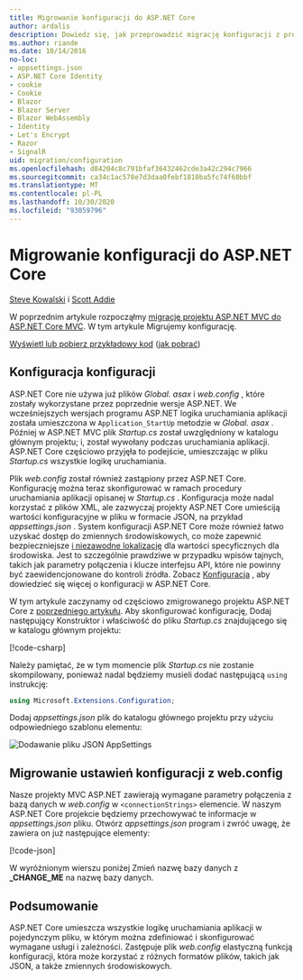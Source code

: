 ```yaml
---
title: Migrowanie konfiguracji do ASP.NET Core
author: ardalis
description: Dowiedz się, jak przeprowadzić migrację konfiguracji z projektu ASP.NET MVC do projektu ASP.NET Core MVC.
ms.author: riande
ms.date: 10/14/2016
no-loc:
- appsettings.json
- ASP.NET Core Identity
- cookie
- Cookie
- Blazor
- Blazor Server
- Blazor WebAssembly
- Identity
- Let's Encrypt
- Razor
- SignalR
uid: migration/configuration
ms.openlocfilehash: d84204c8c791bfaf36432462cde3a42c294c7966
ms.sourcegitcommit: ca34c1ac578e7d3daa0febf1810ba5fc74f60bbf
ms.translationtype: MT
ms.contentlocale: pl-PL
ms.lasthandoff: 10/30/2020
ms.locfileid: "93059796"
---
```

# <a name="migrate-configuration-to-aspnet-core"></a>Migrowanie konfiguracji do ASP.NET Core

[Steve Kowalski](https://ardalis.com/) i [Scott Addie](https://scottaddie.com)

W poprzednim artykule rozpocząłmy [migrację projektu ASP.NET MVC do ASP.NET Core MVC](xref:migration/mvc). W tym artykule Migrujemy konfigurację.

[Wyświetl lub pobierz przykładowy kod](https://github.com/dotnet/AspNetCore.Docs/tree/master/aspnetcore/migration/configuration/samples) ([jak pobrać](xref:index#how-to-download-a-sample))

## <a name="setup-configuration"></a>Konfiguracja konfiguracji

ASP.NET Core nie używa już plików *Global. asax* i *web.config* , które zostały wykorzystane przez poprzednie wersje ASP.NET. We wcześniejszych wersjach programu ASP.NET logika uruchamiania aplikacji została umieszczona w `Application_StartUp` metodzie w *Global. asax* . Później w ASP.NET MVC plik *Startup.cs* został uwzględniony w katalogu głównym projektu; i, został wywołany podczas uruchamiania aplikacji. ASP.NET Core częściowo przyjęła to podejście, umieszczając w pliku *Startup.cs* wszystkie logikę uruchamiania.

Plik *web.config* został również zastąpiony przez ASP.NET Core. Konfigurację można teraz skonfigurować w ramach procedury uruchamiania aplikacji opisanej w *Startup.cs* . Konfiguracja może nadal korzystać z plików XML, ale zazwyczaj projekty ASP.NET Core umieściją wartości konfiguracyjne w pliku w formacie JSON, na przykład *appsettings.json* . System konfiguracji ASP.NET Core może również łatwo uzyskać dostęp do zmiennych środowiskowych, co może zapewnić bezpieczniejsze [i niezawodne lokalizację](xref:security/app-secrets) dla wartości specyficznych dla środowiska. Jest to szczególnie prawdziwe w przypadku wpisów tajnych, takich jak parametry połączenia i klucze interfejsu API, które nie powinny być zaewidencjonowane do kontroli źródła. Zobacz [Konfiguracja](xref:fundamentals/configuration/index) , aby dowiedzieć się więcej o konfiguracji w ASP.NET Core.

W tym artykule zaczynamy od częściowo zmigrowanego projektu ASP.NET Core z [poprzedniego artykułu](xref:migration/mvc). Aby skonfigurować konfigurację, Dodaj następujący Konstruktor i właściwość do pliku *Startup.cs* znajdującego się w katalogu głównym projektu:

[!code-csharp[](configuration/samples/WebApp1/src/WebApp1/Startup.cs?range=11-16)]

Należy pamiętać, że w tym momencie plik *Startup.cs* nie zostanie skompilowany, ponieważ nadal będziemy musieli dodać następującą `using` instrukcję:

```csharp
using Microsoft.Extensions.Configuration;
```

Dodaj *appsettings.json* plik do katalogu głównego projektu przy użyciu odpowiedniego szablonu elementu:

![Dodawanie pliku JSON AppSettings](configuration/_static/add-appsettings-json.png)

## <a name="migrate-configuration-settings-from-webconfig"></a>Migrowanie ustawień konfiguracji z web.config

Nasze projekty MVC ASP.NET zawierają wymagane parametry połączenia z bazą danych w *web.config* w `<connectionStrings>` elemencie. W naszym ASP.NET Core projekcie będziemy przechowywać te informacje w *appsettings.json* pliku. Otwórz *appsettings.json* program i zwróć uwagę, że zawiera on już następujące elementy:

[!code-json[](../migration/configuration/samples/WebApp1/src/WebApp1/appsettings.json?highlight=4)]

W wyróżnionym wierszu poniżej Zmień nazwę bazy danych z **_CHANGE_ME** na nazwę bazy danych.

## <a name="summary"></a>Podsumowanie

ASP.NET Core umieszcza wszystkie logikę uruchamiania aplikacji w pojedynczym pliku, w którym można zdefiniować i skonfigurować wymagane usługi i zależności. Zastępuje plik *web.config* elastyczną funkcją konfiguracji, która może korzystać z różnych formatów plików, takich jak JSON, a także zmiennych środowiskowych.
